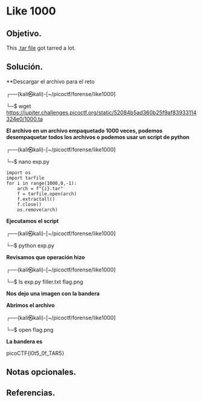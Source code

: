 

# Like 1000

## Objetivo.

This [.tar file](https://jupiter.challenges.picoctf.org/static/52084b5ad360b25f9af83933114324e0/1000.tar) got tarred a lot.

## Solución.

**Descargar el archivo para el reto

┌──(kali㉿kali)-[~/picoctf/forense/like1000]

└─$ wget https://jupiter.challenges.picoctf.org/static/52084b5ad360b25f9af83933114324e0/1000.ta

**El archivo en un archivo empaquetado 1000 veces, podemos desempaquetar todos los archivos o podemos usar un script de python**

┌──(kali㉿kali)-[~/picoctf/forense/like1000]

└─$ nano exp.py

	import os
	import tarfile
	for i in range(1000,0,-1):
		arch = f"{i}.tar"  
        f = tarfile.open(arch)
		f.extractall()
        f.close()
		os.remove(arch)

**Ejecutamos el script**

┌──(kali㉿kali)-[~/picoctf/forense/like1000]

└─$ python exp.py

**Revisamos que operación hizo**

┌──(kali㉿kali)-[~/picoctf/forense/like1000]

└─$ ls
exp.py  filler.txt  flag.png


**Nos dejo una imagen con la bandera**

**Abrimos el archivo**

┌──(kali㉿kali)-[~/picoctf/forense/like1000]

└─$ open flag.png 

**La bandera es**

picoCTF{l0t5_0f_TAR5}

## Notas opcionales.

## Referencias.
